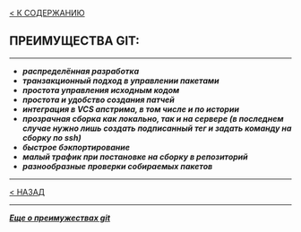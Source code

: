 [< К СОДЕРЖАНИЮ](readme.md)
## **ПРЕИМУЩЕСТВА GIT:**
---
+ ***распределённая разработка*** 
+ ***транзакционный подход в управлении пакетами***
+ ***простота управления исходным кодом***
+ ***простота и удобство создания патчей***
+ ***интеграция в VCS апстрима, в том числе и по истории***
+ ***прозрачная сборка как локально, так и на сервере (в последнем случае нужно лишь создать подписанный тег и задать команду на сборку по ssh)***
+ ***быстрое бэкпортирование***
+ ***малый трафик при постановке на сборку в репозиторий***
+ ***разнообразные проверки собираемых пакетов***
---
[< НАЗАД](pull.md)
___
***[Еще о преимужествах git](https://habr.com/ru/post/104198/)***


